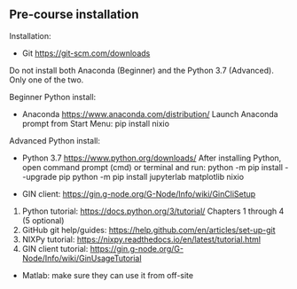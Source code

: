 ## Pre-course installation

Installation:
- Git https://git-scm.com/downloads

Do not install both Anaconda (Beginner) and the Python 3.7 (Advanced).
Only one of the two.

Beginner Python install:
- Anaconda https://www.anaconda.com/distribution/
Launch Anaconda prompt from Start Menu: pip install nixio

Advanced Python install:
- Python 3.7 https://www.python.org/downloads/
After installing Python, open command prompt (cmd) or terminal and run:
python -m pip install --upgrade pip
python -m pip install jupyterlab matplotlib nixio

- GIN client: https://gin.g-node.org/G-Node/Info/wiki/GinCliSetup

1. Python tutorial: https://docs.python.org/3/tutorial/
Chapters 1 through 4 (5 optional)
2. GitHub git help/guides: https://help.github.com/en/articles/set-up-git
3. NIXPy tutorial: https://nixpy.readthedocs.io/en/latest/tutorial.html
4. GIN client tutorial: https://gin.g-node.org/G-Node/Info/wiki/GinUsageTutorial

- Matlab: make sure they can use it from off-site

